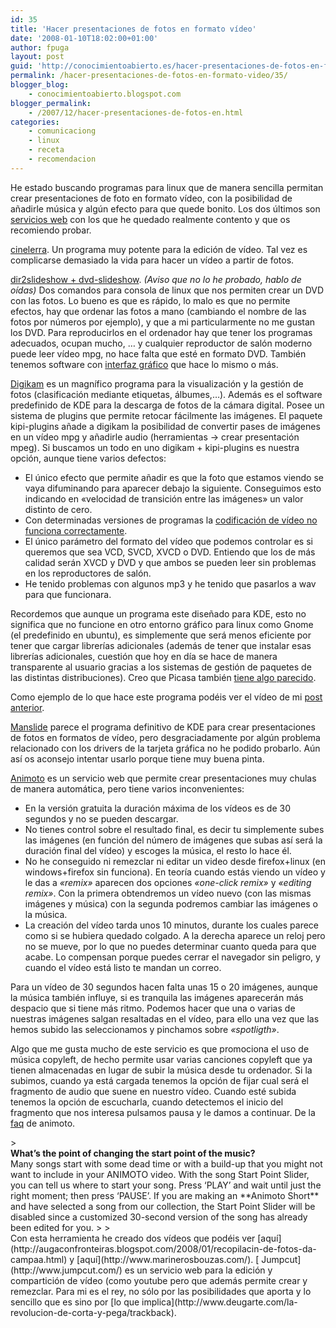 ```yaml
---
id: 35
title: 'Hacer presentaciones de fotos en formato vídeo'
date: '2008-01-10T18:02:00+01:00'
author: fpuga
layout: post
guid: 'http://conocimientoabierto.es/hacer-presentaciones-de-fotos-en-formato-video/35/'
permalink: /hacer-presentaciones-de-fotos-en-formato-video/35/
blogger_blog:
    - conocimientoabierto.blogspot.com
blogger_permalink:
    - /2007/12/hacer-presentaciones-de-fotos-en.html
categories:
    - comunicaciong
    - linux
    - receta
    - recomendacion
---
```


He estado buscando programas para linux que de manera sencilla permitan crear presentaciones de foto en formato vídeo, con la posibilidad de añadirle música y algún efecto para que quede bonito. Los dos últimos son [servicios web](http://es.wikipedia.org/wiki/Servicio_Web#Ventajas_de_los_servicios_Web) con los que he quedado realmente contento y que os recomiendo probar.

[cinelerra](http://barnadriva.net/staticpages/index.php?page=20051101191815211). Un programa muy potente para la edición de vídeo. Tal vez es complicarse demasiado la vida para hacer un vídeo a partir de fotos.

[dir2slideshow + dvd-slideshow](http://zenon.wordpress.com/2005/06/21/haciendo-una-pelicula-con-fotos/). <span style="font-style: italic">(Aviso que no lo he probado, hablo de oídas)</span> Dos comandos para consola de linux que nos permiten crear un DVD con las fotos. Lo bueno es que es rápido, lo malo es que no permite efectos, hay que ordenar las fotos a mano (cambiando el nombre de las fotos por números por ejemplo), y que a mi particularmente no me gustan los DVD. Para reproducirlos en el ordenador hay que tener los programas adecuados, ocupan mucho, … y cualquier reproductor de salón moderno puede leer vídeo mpg, no hace falta que esté en formato DVD. También tenemos software con [interfaz gráfico](http://blogdrake.net/node/7998#comment-35926) que hace lo mismo o más.

[Digikam](http://digikam.org/) es un magnífico programa para la visualización y la gestión de fotos (clasificación mediante etiquetas, álbumes,…). Además es el software predefinido de KDE para la descarga de fotos de la cámara digital. Posee un sistema de plugins que permite retocar fácilmente las imágenes. El paquete kipi-plugins añade a digikam la posibilidad de convertir pases de imágenes en un vídeo mpg y añadirle audio (herramientas -&gt; crear presentación mpeg). Si buscamos un todo en uno digikam + kipi-plugins es nuestra opción, aunque tiene varios defectos:

- El único efecto que permite añadir es que la foto que estamos viendo se vaya difuminando para aparecer debajo la siguiente. Conseguimos esto indicando en «velocidad de transición entre las imágenes» un valor distinto de cero.
- Con determinadas versiones de programas la [codificación de vídeo no funciona correctamente](http://blogdrake.net/node/3438).
- El único parámetro del formato del vídeo que podemos controlar es si queremos que sea VCD, SVCD, XVCD o DVD. Entiendo que los de más calidad serán XVCD y DVD y que ambos se pueden leer sin problemas en los reproductores de salón.
- He tenido problemas con algunos mp3 y he tenido que pasarlos a wav para que funcionara.

Recordemos que aunque un programa este diseñado para KDE, esto no significa que no funcione en otro entorno gráfico para linux como Gnome (el predefinido en ubuntu), es simplemente que será menos eficiente por tener que cargar librerías adicionales (además de tener que instalar esas librerías adicionales, cuestión que hoy en día se hace de manera transparente al usuario gracias a los sistemas de gestión de paquetes de las distintas distribuciones). Creo que Picasa también [tiene algo parecido](http://picasa.google.com/support/bin/topic.py?topic=9402).

Como ejemplo de lo que hace este programa podéis ver el vídeo de mi [post anterior](http://conocimientoabierto.blogspot.com/2008/01/imgenes-del-ao-2007-por-reuters.html).

[Manslide](http://kde-apps.org/content/show.php/Manslide?content=72739) parece el programa definitivo de KDE para crear presentaciones de fotos en formatos de vídeo, pero desgraciadamente por algún problema relacionado con los drivers de la tarjeta gráfica no he podido probarlo. Aún así os aconsejo intentar usarlo porque tiene muy buena pinta.

[Animoto](http://animoto.com/) es un servicio web que permite crear presentaciones muy chulas de manera automática, pero tiene varios inconvenientes:

- En la versión gratuita la duración máxima de los vídeos es de 30 segundos y no se pueden descargar.
- No tienes control sobre el resultado final, es decir tu simplemente subes las imágenes (en función del número de imágenes que subas así será la duración final del vídeo) y escoges la música, el resto lo hace él.
- No he conseguido ni remezclar ni editar un video desde firefox+linux (en windows+firefox sin funciona). En teoría cuando estás viendo un vídeo y le das a <span style="font-style: italic">«remix»</span> aparecen dos opciones <span style="font-style: italic">«one-click remix»</span> y <span style="font-style: italic">«editing remix»</span>. Con la primera obtendremos un vídeo nuevo (con las mismas imágenes y música) con la segunda podremos cambiar las imágenes o la música.
- La creación del vídeo tarda unos 10 minutos, durante los cuales parece como si se hubiera quedado colgado. A la derecha aparece un reloj pero no se mueve, por lo que no puedes determinar cuanto queda para que acabe. Lo compensan porque puedes cerrar el navegador sin peligro, y cuando el vídeo está listo te mandan un correo.

Para un vídeo de 30 segundos hacen falta unas 15 o 20 imágenes, aunque la música también influye, si es tranquila las imágenes aparecerán más despacio que si tiene más ritmo. Podemos hacer que una o varias de nuestras imágenes salgan resaltadas en el vídeo, para ello una vez que las hemos subido las seleccionamos y pinchamos sobre <span style="font-style: italic">«spotligth»</span>.

Algo que me gusta mucho de este servicio es que promociona el uso de música copyleft, de hecho permite usar varias canciones copyleft que ya tienen almacenadas en lugar de subir la música desde tu ordenador. Si la subimos, cuando ya está cargada tenemos la opción de fijar cual será el fragmento de audio que suene en nuestro vídeo. Cuando esté subida tenemos la opción de escucharla, cuando detectemos el inicio del fragmento que nos interesa pulsamos pausa y le damos a continuar. De la [faq](http://animoto.com/help/faq) de animoto.

<div><div class="faq_question"></div>> <div class="faq_question" style="font-weight: bold">What’s the point of changing the start point of the music?</div><div class="faq_answer">Many songs start with some dead time or with a build-up that you might not want to include in your ANIMOTO video. With the song Start Point Slider, you can tell us where to start your song. Press ‘PLAY’ and wait until just the right moment; then press ‘PAUSE’. If you are making an **Animoto Short** and have selected a song from our collection, the Start Point Slider will be disabled since a customized 30-second version of the song has already been edited for you.
> 
> </div>

<div class="faq_answer">Con esta herramienta he creado dos vídeos que podéis ver [aquí](http://augaconfronteiras.blogspot.com/2008/01/recopilacin-de-fotos-da-campaa.html) y [aquí](http://www.marinerosbouzas.com/). [  
Jumpcut](http://www.jumpcut.com/) es un servicio web para la edición y compartición de vídeo (como youtube pero que además permite crear y remezclar. Para mi es el rey, no sólo por las posibilidades que aporta y lo sencillo que es sino por [lo que implica](http://www.deugarte.com/la-revolucion-de-corta-y-pega/trackback).

</div></div>